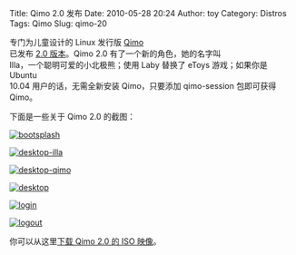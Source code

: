 Title: Qimo 2.0 发布
Date: 2010-05-28 20:24
Author: toy
Category: Distros
Tags: Qimo
Slug: qimo-20

专门为儿童设计的 Linux 发行版
[Qimo](http://linuxtoy.org/archives/qimo.html)  
已发布 [2.0
版本](http://www.qimo4kids.com/post/Qimo-20-is-now-available!.aspx)。Qimo
2.0 有了一个新的角色，她的名字叫  
Illa，一个聪明可爱的小北极熊；使用 Laby 替换了 eToys 游戏；如果你是
Ubuntu  
10.04 用户的话，无需全新安装 Qimo，只要添加 qimo-session 包即可获得  
Qimo。

下面是一些关于 Qimo 2.0 的截图：

[![bootsplash](http://i.linuxtoy.org/images/2010/05/thumb-bootsplash.png)](http://i.linuxtoy.org/images/2010/05/bootsplash.png)

[![desktop-illa](http://i.linuxtoy.org/images/2010/05/thumb-desktop-illa.png)](http://i.linuxtoy.org/images/2010/05/desktop-illa.png)

[![desktop-qimo](http://i.linuxtoy.org/images/2010/05/thumb-desktop-qimo.png)](http://i.linuxtoy.org/images/2010/05/desktop-qimo.png)

[![desktop](http://i.linuxtoy.org/images/2010/05/thumb-desktop.png)](http://i.linuxtoy.org/images/2010/05/desktop.png)

[![login](http://i.linuxtoy.org/images/2010/05/thumb-login.png)](http://i.linuxtoy.org/images/2010/05/login.png)

[![logout](http://i.linuxtoy.org/images/2010/05/thumb-logout.png)](http://i.linuxtoy.org/images/2010/05/logout.png)

你可以从这里[下载 Qimo 2.0 的 ISO
映像](http://www.qimo4kids.com/page/Download.aspx)。
